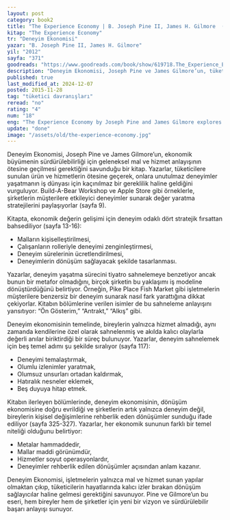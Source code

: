 ```yaml
---
layout: post
category: book2
title: "The Experience Economy | B. Joseph Pine II, James H. Gilmore  (Kitap)"
kitap: "The Experience Economy"
tr: "Deneyim Ekonomisi"
yazar: "B. Joseph Pine II, James H. Gilmore"
yil: "2012"
sayfa: "371"
goodreads: "https://www.goodreads.com/book/show/619718.The_Experience_Economy"
description: "Deneyim Ekonomisi, Joseph Pine ve James Gilmore’un, tüketicilere yalnızca ürün veya hizmet sunmanın ötesine geçerek unutulmaz deneyimler yaşatmanın işletmeler için nasıl bir değer yarattığını ele aldığı bir kitap. Yazarlar, deneyimlerin ekonomik bir meta haline geldiği yeni bir çağın kapılarını aralayarak, iş dünyasının geleceğine dair vizyoner bir bakış açısı sunuyor."
published: true
last_modified_at: 2024-12-07
posted: 2015-11-28
tag: "tüketici davranışları"
reread: "no"
rating: "4"
num: "18"
eng: "The Experience Economy by Joseph Pine and James Gilmore explores how businesses can create lasting value by offering consumers memorable experiences beyond mere products or services. The authors present a visionary perspective on the evolving role of experiences as a new economic offering in the modern marketplace."
update: "done"
image: "/assets/old/the-experience-economy.jpg"
---
```


Deneyim Ekonomisi, Joseph Pine ve James Gilmore’un, ekonomik büyümenin sürdürülebilirliği için geleneksel mal ve hizmet anlayışının ötesine geçilmesi gerektiğini savunduğu bir kitap. Yazarlar, tüketicilere sunulan ürün ve hizmetlerin ötesine geçerek, onlara unutulmaz deneyimler yaşatmanın iş dünyası için kaçınılmaz bir gereklilik haline geldiğini vurguluyor. Build-A-Bear Workshop ve Apple Store gibi örneklerle, şirketlerin müşterilere etkileyici deneyimler sunarak değer yaratma stratejilerini paylaşıyorlar (sayfa 9).

Kitapta, ekonomik değerin gelişimi için deneyim odaklı dört stratejik fırsattan bahsediliyor (sayfa 13-16):

- Malların kişiselleştirilmesi,
- Çalışanların rolleriyle deneyimi zenginleştirmesi,
- Deneyim sürelerinin ücretlendirilmesi,
- Deneyimlerin dönüşüm sağlayacak şekilde tasarlanması.

Yazarlar, deneyim yaşatma sürecini tiyatro sahnelemeye benzetiyor ancak bunun bir metafor olmadığını, birçok şirketin bu yaklaşımı iş modeline dönüştürdüğünü belirtiyor. Örneğin, Pike Place Fish Market gibi işletmelerin müşterilere benzersiz bir deneyim sunarak nasıl fark yarattığına dikkat çekiyorlar. Kitabın bölümlerine verilen isimler de bu sahneleme anlayışını yansıtıyor: “Ön Gösterim,” “Antrakt,” “Alkış” gibi.

Deneyim ekonomisinin temelinde, bireylerin yalnızca hizmet almadığı, aynı zamanda kendilerine özel olarak sahnelenmiş ve akılda kalıcı olaylarla değerli anılar biriktirdiği bir süreç bulunuyor. Yazarlar, deneyim sahnelemek için beş temel adımı şu şekilde sıralıyor (sayfa 117):

- Deneyimi temalaştırmak,
- Olumlu izlenimler yaratmak,
- Olumsuz unsurları ortadan kaldırmak,
- Hatıralık nesneler eklemek,
- Beş duyuya hitap etmek.

Kitabın ilerleyen bölümlerinde, deneyim ekonomisinin, dönüşüm ekonomisine doğru evrildiği ve şirketlerin artık yalnızca deneyim değil, bireylerin kişisel değişimlerine rehberlik eden dönüşümler sunduğu ifade ediliyor (sayfa 325-327). Yazarlar, her ekonomik sununun farklı bir temel niteliği olduğunu belirtiyor:

- Metalar hammaddedir,
- Mallar maddi görünümdür,
- Hizmetler soyut operasyonlardır,
- Deneyimler rehberlik edilen dönüşümler açısından anlam kazanır.

Deneyim Ekonomisi, işletmelerin yalnızca mal ve hizmet sunan yapılar olmaktan çıkıp, tüketicilerin hayatlarında kalıcı izler bırakan dönüşüm sağlayıcılar haline gelmesi gerektiğini savunuyor. Pine ve Gilmore’un bu eseri, hem bireyler hem de şirketler için yeni bir vizyon ve sürdürülebilir başarı anlayışı sunuyor.
